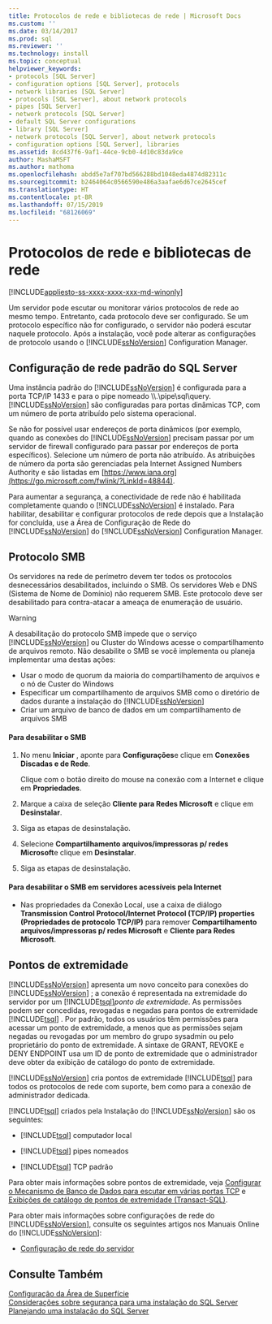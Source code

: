 ```yaml
---
title: Protocolos de rede e bibliotecas de rede | Microsoft Docs
ms.custom: ''
ms.date: 03/14/2017
ms.prod: sql
ms.reviewer: ''
ms.technology: install
ms.topic: conceptual
helpviewer_keywords:
- protocols [SQL Server]
- configuration options [SQL Server], protocols
- network libraries [SQL Server]
- protocols [SQL Server], about network protocols
- pipes [SQL Server]
- network protocols [SQL Server]
- default SQL Server configurations
- library [SQL Server]
- network protocols [SQL Server], about network protocols
- configuration options [SQL Server], libraries
ms.assetid: 8cd437f6-9af1-44ce-9cb0-4d10c83da9ce
author: MashaMSFT
ms.author: mathoma
ms.openlocfilehash: abdd5e7af707bd566288bd1048eda4874d82311c
ms.sourcegitcommit: b2464064c0566590e486a3aafae6d67ce2645cef
ms.translationtype: HT
ms.contentlocale: pt-BR
ms.lasthandoff: 07/15/2019
ms.locfileid: "68126069"
---
```

# <a name="network-protocols-and-network-libraries"></a>Protocolos de rede e bibliotecas de rede
[!INCLUDE[appliesto-ss-xxxx-xxxx-xxx-md-winonly](../../includes/appliesto-ss-xxxx-xxxx-xxx-md-winonly.md)]

  Um servidor pode escutar ou monitorar vários protocolos de rede ao mesmo tempo. Entretanto, cada protocolo deve ser configurado. Se um protocolo específico não for configurado, o servidor não poderá escutar naquele protocolo. Após a instalação, você pode alterar as configurações de protocolo usando o [!INCLUDE[ssNoVersion](../../includes/ssnoversion-md.md)] Configuration Manager.  
  
## <a name="default-sql-server-network-configuration"></a>Configuração de rede padrão do SQL Server  
 Uma instância padrão do [!INCLUDE[ssNoVersion](../../includes/ssnoversion-md.md)] é configurada para a porta TCP/IP 1433 e para o pipe nomeado \\\\.\pipe\sql\query. [!INCLUDE[ssNoVersion](../../includes/ssnoversion-md.md)] são configuradas para portas dinâmicas TCP, com um número de porta atribuído pelo sistema operacional.  
  
 Se não for possível usar endereços de porta dinâmicos (por exemplo, quando as conexões do [!INCLUDE[ssNoVersion](../../includes/ssnoversion-md.md)] precisam passar por um servidor de firewall configurado para passar por endereços de porta específicos). Selecione um número de porta não atribuído. As atribuições de número da porta são gerenciadas pela Internet Assigned Numbers Authority e são listadas em [https://www.iana.org](https://go.microsoft.com/fwlink/?LinkId=48844).  
  
 Para aumentar a segurança, a conectividade de rede não é habilitada completamente quando o [!INCLUDE[ssNoVersion](../../includes/ssnoversion-md.md)] é instalado. Para habilitar, desabilitar e configurar protocolos de rede depois que a Instalação for concluída, use a Área de Configuração de Rede do [!INCLUDE[ssNoVersion](../../includes/ssnoversion-md.md)] do [!INCLUDE[ssNoVersion](../../includes/ssnoversion-md.md)] Configuration Manager.  
  
## <a name="server-message-block-protocol"></a>Protocolo SMB  
 Os servidores na rede de perímetro devem ter todos os protocolos desnecessários desabilitados, incluindo o SMB. Os servidores Web e DNS (Sistema de Nome de Domínio) não requerem SMB. Este protocolo deve ser desabilitado para contra-atacar a ameaça de enumeração de usuário.  
  
> [!WARNING]
>  A desabilitação do protocolo SMB impede que o serviço [!INCLUDE[ssNoVersion](../../includes/ssnoversion-md.md)] ou Cluster do Windows acesse o compartilhamento de arquivos remoto. Não desabilite o SMB se você implementa ou planeja implementar uma destas ações:  
> 
>  -   Usar o modo de quorum da maioria do compartilhamento de arquivos e o nó de Custer do Windows  
> -   Especificar um compartilhamento de arquivos SMB como o diretório de dados durante a instalação do [!INCLUDE[ssNoVersion](../../includes/ssnoversion-md.md)]  
> -   Criar um arquivo de banco de dados em um compartilhamento de arquivos SMB  
  
#### <a name="to-disable-smb"></a>Para desabilitar o SMB  
  
1.  No menu **Iniciar** , aponte para **Configurações**e clique em **Conexões Discadas e de Rede**.  
  
     Clique com o botão direito do mouse na conexão com a Internet e clique em **Propriedades**.  
  
2.  Marque a caixa de seleção **Cliente para Redes Microsoft** e clique em **Desinstalar**.  
  
3.  Siga as etapas de desinstalação.  
  
4.  Selecione **Compartilhamento arquivos/impressoras p/ redes Microsoft**e clique em **Desinstalar**.  
  
5.  Siga as etapas de desinstalação.  
  
#### <a name="to-disable-smb-on-servers-accessible-from-the-internet"></a>Para desabilitar o SMB em servidores acessíveis pela Internet  
  
-   Nas propriedades da Conexão Local, use a caixa de diálogo **Transmission Control Protocol/Internet Protocol (TCP/IP) properties (Propriedades de protocolo TCP/IP)** para remover **Compartilhamento arquivos/impressoras p/ redes Microsoft** e **Cliente para Redes Microsoft**.  
  
## <a name="endpoints"></a>Pontos de extremidade  
 [!INCLUDE[ssNoVersion](../../includes/ssnoversion-md.md)] apresenta um novo conceito para conexões do [!INCLUDE[ssNoVersion](../../includes/ssnoversion-md.md)] ; a conexão é representada na extremidade do servidor por um [!INCLUDE[tsql](../../includes/tsql-md.md)]*ponto de extremidade*. As permissões podem ser concedidas, revogadas e negadas para pontos de extremidade [!INCLUDE[tsql](../../includes/tsql-md.md)] . Por padrão, todos os usuários têm permissões para acessar um ponto de extremidade, a menos que as permissões sejam negadas ou revogadas por um membro do grupo sysadmin ou pelo proprietário do ponto de extremidade. A sintaxe de GRANT, REVOKE e DENY ENDPOINT usa um ID de ponto de extremidade que o administrador deve obter da exibição de catálogo do ponto de extremidade.  
  
 [!INCLUDE[ssNoVersion](../../includes/ssnoversion-md.md)] cria pontos de extremidade [!INCLUDE[tsql](../../includes/tsql-md.md)] para todos os protocolos de rede com suporte, bem como para a conexão de administrador dedicada.  
  
 [!INCLUDE[tsql](../../includes/tsql-md.md)] criados pela Instalação do [!INCLUDE[ssNoVersion](../../includes/ssnoversion-md.md)] são os seguintes:  
  
-   [!INCLUDE[tsql](../../includes/tsql-md.md)] computador local  
  
-   [!INCLUDE[tsql](../../includes/tsql-md.md)] pipes nomeados  
  
-   [!INCLUDE[tsql](../../includes/tsql-md.md)] TCP padrão  
  
 Para obter mais informações sobre pontos de extremidade, veja [Configurar o Mecanismo de Banco de Dados para escutar em várias portas TCP](../../database-engine/configure-windows/configure-the-database-engine-to-listen-on-multiple-tcp-ports.md) e [Exibições de catálogo de pontos de extremidade &#40;Transact-SQL&#41;](../../relational-databases/system-catalog-views/endpoints-catalog-views-transact-sql.md).  
  
 Para obter mais informações sobre configurações de rede do [!INCLUDE[ssNoVersion](../../includes/ssnoversion-md.md)], consulte os seguintes artigos nos Manuais Online do [!INCLUDE[ssNoVersion](../../includes/ssnoversion-md.md)]:  
  
-   [Configuração de rede do servidor](../../database-engine/configure-windows/server-network-configuration.md)  
  
## <a name="see-also"></a>Consulte Também  
 [Configuração da Área de Superfície](../../relational-databases/security/surface-area-configuration.md)   
 [Considerações sobre segurança para uma instalação do SQL Server](../../sql-server/install/security-considerations-for-a-sql-server-installation.md)   
 [Planejando uma instalação do SQL Server](../../sql-server/install/planning-a-sql-server-installation.md)  
  
  
